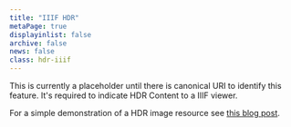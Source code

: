 ```yaml
---
title: "IIIF HDR"
metaPage: true
displayinlist: false
archive: false
news: false
class: hdr-iiif
---
```


This is currently a placeholder until there is canonical URI to identify this feature. It's required to indicate HDR Content to a IIIF viewer.

For a simple demonstration of a HDR image resource see [this blog post](/en/post/hdr-iiif/).
